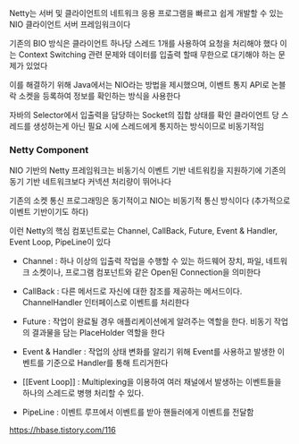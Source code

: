 Netty는 서버 및 클라이언트의 네트워크 응용 프로그램을 빠르고 쉽게 개발할 수 있는 NIO 클라이언트 서버 프레임워크이다

기존의 BIO 방식은 클라이언트 하나당 스레드 1개를 사용하여 요청을 처리해야 했다
이는 Context Switching 관련 문제와 데이터를 입출력 할때 무한으로 대기해야 하는 문제가 있었다

이를 해결하기 위해 Java에서는 NIO라는 방법을 제시했으며, 이벤트 통지 API로 논블락 소켓을 등록하여 정보를 확인하는 방식을 사용한다

자바의 Selector에서 입출력을 담당하는 Socket의 집합 상태를 확인
클라이언트 당 스레드를 생성하는게 아닌 필요 시에 스레드에게 통지하는 방식이므로 비동기적임

### Netty Component
NIO 기반의 Netty 프레임워크는 비동기식 이벤트 기반 네트워킹을 지원하기에 기존의 동기 기반 네트워크보다 커넥션 처리량이 뛰어나다

기존의 소켓 통신 프로그래밍은 동기적이고 NIO는 비동기적 통신 방식이다 (추가적으로 이벤트 기반이기도 하다)

이런 Netty의 핵심 컴포넌트로는 Channel, CallBack, Future, Event & Handler, Event Loop, PipeLine이 있다

- Channel : 하나 이상의 입출력 작업을 수행할 수 있는 하드웨어 장치, 파일, 네트워크 소켓이나, 프로그램 컴포넌트와 같은 Open된 Connection을 의미한다

- CallBack : 다른 메서드로 자신에 대한 참조를 제공하는 메서드이다. ChannelHandler 인터페이스로 이벤트를 처리한다

- Future : 작업이 완료될 경우 애플리케이션에게 알려주는 역할을 한다. 비동기 작업의 결과물을 담는 PlaceHolder 역할을 한다

- Event & Handler : 작업의 상태 변화를 알리기 위해 Event를 사용하고 발생한 이벤트를 기준으로 Handler를 통해 트리거한다

- [[Event Loop]] : Multiplexing을 이용하여 여러 채널에서 발생하는 이벤트들을 하나의 스레드로 병행 처리할 수 있다. 

- PipeLine : 이벤트 루프에서 이벤트를 받아 핸들러에게 이벤트를 전달함


https://hbase.tistory.com/116
